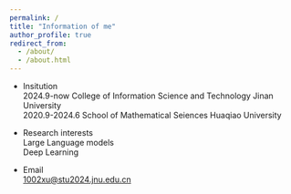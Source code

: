 ```yaml
---
permalink: /
title: "Information of me"
author_profile: true
redirect_from: 
  - /about/
  - /about.html
---
```


* Insitution  
2024.9-now College of Information Science and Technology Jinan University  
2020.9-2024.6 School of Mathematical Seiences Huaqiao University  

* Research interests  
Large Language models  
Deep Learning  

* Email  
1002xu@stu2024.jnu.edu.cn  
